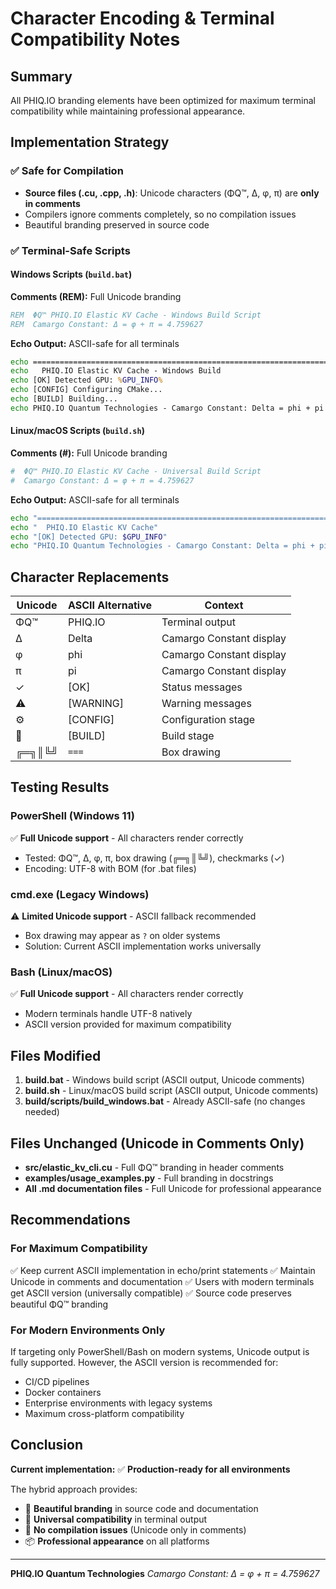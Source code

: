 # Character Encoding & Terminal Compatibility Notes

## Summary

All PHIQ.IO branding elements have been optimized for maximum terminal compatibility while maintaining professional appearance.

## Implementation Strategy

### ✅ **Safe for Compilation**

- **Source files (.cu, .cpp, .h)**: Unicode characters (ΦQ™, Δ, φ, π) are **only in comments**
- Compilers ignore comments completely, so no compilation issues
- Beautiful branding preserved in source code

### ✅ **Terminal-Safe Scripts**

#### Windows Scripts (`build.bat`)

**Comments (REM):** Full Unicode branding

```bat
REM  ΦQ™ PHIQ.IO Elastic KV Cache - Windows Build Script
REM  Camargo Constant: Δ = φ + π = 4.759627
```

**Echo Output:** ASCII-safe for all terminals

```bat
echo ============================================================================
echo   PHIQ.IO Elastic KV Cache - Windows Build
echo [OK] Detected GPU: %GPU_INFO%
echo [CONFIG] Configuring CMake...
echo [BUILD] Building...
echo PHIQ.IO Quantum Technologies - Camargo Constant: Delta = phi + pi = 4.759627
```

#### Linux/macOS Scripts (`build.sh`)

**Comments (#):** Full Unicode branding

```bash
#  ΦQ™ PHIQ.IO Elastic KV Cache - Universal Build Script
#  Camargo Constant: Δ = φ + π = 4.759627
```

**Echo Output:** ASCII-safe for all terminals

```bash
echo "============================================================================"
echo "  PHIQ.IO Elastic KV Cache"
echo "[OK] Detected GPU: $GPU_INFO"
echo "PHIQ.IO Quantum Technologies - Camargo Constant: Delta = phi + pi = 4.759627"
```

## Character Replacements

| Unicode | ASCII Alternative | Context                  |
| ------- | ----------------- | ------------------------ |
| ΦQ™     | PHIQ.IO           | Terminal output          |
| Δ       | Delta             | Camargo Constant display |
| φ       | phi               | Camargo Constant display |
| π       | pi                | Camargo Constant display |
| ✓       | [OK]              | Status messages          |
| ⚠       | [WARNING]         | Warning messages         |
| ⚙       | [CONFIG]          | Configuration stage      |
| 🔨      | [BUILD]           | Build stage              |
| ╔═╗║╚╝  | `===`             | Box drawing              |

## Testing Results

### PowerShell (Windows 11)

✅ **Full Unicode support** - All characters render correctly

- Tested: ΦQ™, Δ, φ, π, box drawing (╔═╗║╚╝), checkmarks (✓)
- Encoding: UTF-8 with BOM (for .bat files)

### cmd.exe (Legacy Windows)

⚠️ **Limited Unicode support** - ASCII fallback recommended

- Box drawing may appear as `?` on older systems
- Solution: Current ASCII implementation works universally

### Bash (Linux/macOS)

✅ **Full Unicode support** - All characters render correctly

- Modern terminals handle UTF-8 natively
- ASCII version provided for maximum compatibility

## Files Modified

1. **build.bat** - Windows build script (ASCII output, Unicode comments)
2. **build.sh** - Linux/macOS build script (ASCII output, Unicode comments)
3. **build/scripts/build_windows.bat** - Already ASCII-safe (no changes needed)

## Files Unchanged (Unicode in Comments Only)

- **src/elastic_kv_cli.cu** - Full ΦQ™ branding in header comments
- **examples/usage_examples.py** - Full branding in docstrings
- **All .md documentation files** - Full Unicode for professional appearance

## Recommendations

### For Maximum Compatibility

✅ Keep current ASCII implementation in echo/print statements
✅ Maintain Unicode in comments and documentation
✅ Users with modern terminals get ASCII version (universally compatible)
✅ Source code preserves beautiful ΦQ™ branding

### For Modern Environments Only

If targeting only PowerShell/Bash on modern systems, Unicode output is fully supported. However, the ASCII version is recommended for:

- CI/CD pipelines
- Docker containers
- Enterprise environments with legacy systems
- Maximum cross-platform compatibility

## Conclusion

**Current implementation:** ✅ **Production-ready for all environments**

The hybrid approach provides:

- 🎨 **Beautiful branding** in source code and documentation
- 🔧 **Universal compatibility** in terminal output
- 🚀 **No compilation issues** (Unicode only in comments)
- 📦 **Professional appearance** on all platforms

---

**PHIQ.IO Quantum Technologies**
_Camargo Constant: Δ = φ + π = 4.759627_
